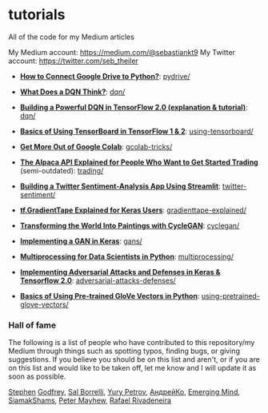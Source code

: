 # tutorials
All of the code for my Medium articles

My Medium account: https://medium.com/@sebastiankt9
My Twitter account: https://twitter.com/seb_theiler

* [**How to Connect Google Drive to Python?**](https://medium.com/analytics-vidhya/how-to-connect-google-drive-to-python-using-pydrive-9681b2a14f20): [pydrive/](pydrive/)

* [**What Does a DQN Think?**](https://medium.com/analytics-vidhya/what-does-a-dqn-think-4f9c9517f7ed): [dqn/](dqn/)

* [**Building a Powerful DQN in TensorFlow 2.0 (explanation & tutorial)**](https://medium.com/analytics-vidhya/building-a-powerful-dqn-in-tensorflow-2-0-explanation-tutorial-d48ea8f3177a): [dqn/](dqn/)

* [**Basics of Using TensorBoard in TensorFlow 1 & 2**](https://medium.com/analytics-vidhya/basics-of-using-tensorboard-in-tensorflow-1-2-b715b068ac5a): [using-tensorboard/](using-tensorboard/)

* [**Get More Out of Google Colab**](https://medium.com/analytics-vidhya/get-more-out-of-google-colab-5bf9d9519a56): [gcolab-tricks/](gcolab-tricks/)

* [**The Alpaca API Explained for People Who Want to Get Started Trading**](https://medium.com/analytics-vidhya/the-alpaca-api-explained-for-people-who-want-to-get-started-trading-7e57f0af7a) (semi-outdated): [trading/](trading/)

* [**Building a Twitter Sentiment-Analysis App Using Streamlit**](https://medium.com/analytics-vidhya/building-a-twitter-sentiment-analysis-app-using-streamlit-d16e9f5591f8): [twitter-sentiment/](twitter-sentiment/)

* [**tf.GradientTape Explained for Keras Users**](https://medium.com/analytics-vidhya/tf-gradienttape-explained-for-keras-users-cc3f06276f22): [gradienttape-explained/](gradienttape-explained/)

* [**Transforming the World Into Paintings with CycleGAN**](https://medium.com/analytics-vidhya/transforming-the-world-into-paintings-with-cyclegan-6748c0b85632): [cyclegan/](cyclegan/)

* [**Implementing a GAN in Keras**](https://medium.com/analytics-vidhya/implementing-a-gan-in-keras-d6c36bc6ab5f): [gans/](gans/)

* [**Multiprocessing for Data Scientists in Python**](https://medium.com/analytics-vidhya/multiprocessing-for-data-scientists-in-python-427b2ff93af1): [multiprocessing/](multiprocessing/)

* [**Implementing Adversarial Attacks and Defenses in Keras & Tensorflow 2.0**](https://medium.com/analytics-vidhya/implementing-adversarial-attacks-and-defenses-in-keras-tensorflow-2-0-cab6120c5715): [adversarial-attacks-defenses/](adversarial-attacks-defenses/)

* [**Basics of Using Pre-trained GloVe Vectors in Python**](https://medium.com/analytics-vidhya/basics-of-using-pre-trained-glove-vectors-in-python-d38905f356db): [using-pretrained-glove-vectors/](using-pretrained-glove-vectors/)



### Hall of fame

The following is a list of people who have contributed to this repository/my Medium through things such as spotting typos, finding bugs, or giving suggestions.  If you believe you should be on this list and aren't, or if you are on this list and would like to be taken off, let me know and I will update it as soon as possible.

[Stephen](https://github.com/sgodfrey66 "Stephen Godfrey's GitHub - May 11") [Godfrey](https://medium.com/@stevegodfrey_25218 "Stephen Godfrey's Medium - May 11"), [Sal Borrelli](https://medium.com/@salborrelli "Sal Borrelli's Medium - May 11"), [Yury Petrov](https://medium.com/@petrovy1 "Yury Petrov's Medium - Mar 30"), [АндрейКо](https://github.com/Alster "АндрейКо's GitHub - Mar 26"), [Emerging Mind](https://medium.com/@emergingmind "Emerging Mind's Medium - Mar 18"), [SiamakShams](https://github.com/SiamakShams "SiamakSham's GitHub - Mar 8"), [Peter Mayhew](https://medium.com/@petermayhew_40839 "Peter Mayhew's Medium - Jan 5"), [Rafael Rivadeneira](https://github.com/rafariva "Rafael Rivadeneir's GitHub - Dec 17")
